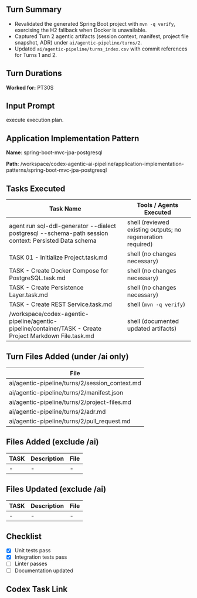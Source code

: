 ## Turn Summary
- Revalidated the generated Spring Boot project with `mvn -q verify`, exercising the H2 fallback when Docker is unavailable.
- Captured Turn 2 agentic artifacts (session context, manifest, project file snapshot, ADR) under `ai/agentic-pipeline/turns/2`.
- Updated `ai/agentic-pipeline/turns_index.csv` with commit references for Turns 1 and 2.

## Turn Durations
**Worked for:**  PT30S

## Input Prompt
execute execution plan.

## Application Implementation Pattern
**Name**: spring-boot-mvc-jpa-postgresql

**Path**: /workspace/codex-agentic-ai-pipeline/application-implementation-patterns/spring-boot-mvc-jpa-postgresql

## Tasks Executed
| Task Name | Tools / Agents Executed |
|-----------|-------------------------|
| agent run sql-ddl-generator --dialect postgresql --schema-path session context: Persisted Data schema | shell (reviewed existing outputs; no regeneration required) |
| TASK 01 - Initialize Project.task.md | shell (no changes necessary) |
| TASK - Create Docker Compose for PostgreSQL.task.md | shell (no changes necessary) |
| TASK - Create Persistence Layer.task.md | shell (no changes necessary) |
| TASK - Create REST Service.task.md | shell (`mvn -q verify`) |
| /workspace/codex-agentic-pipeline/agentic-pipeline/container/TASK - Create Project Markdown File.task.md | shell (documented updated artifacts) |

## Turn Files Added (under /ai only)
| File |
|------|
| ai/agentic-pipeline/turns/2/session_context.md |
| ai/agentic-pipeline/turns/2/manifest.json |
| ai/agentic-pipeline/turns/2/project-files.md |
| ai/agentic-pipeline/turns/2/adr.md |
| ai/agentic-pipeline/turns/2/pull_request.md |

## Files Added (exclude /ai)
| TASK | Description                         | File |
|------|-------------------------------------|------|
| -    | -                                   | -    |

## Files Updated (exclude /ai)
| TASK | Description                         | File |
|------|-------------------------------------|------|
| -    | -                                   | -    |

## Checklist
- [x] Unit tests pass
- [x] Integration tests pass
- [ ] Linter passes
- [ ] Documentation updated

## Codex Task Link
<leave blank>

